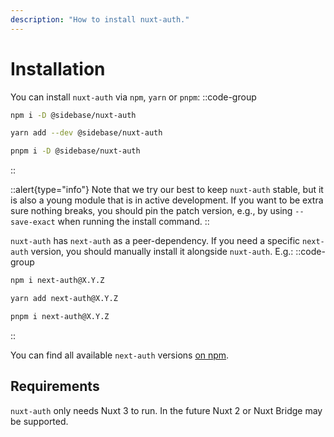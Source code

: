 ```yaml
---
description: "How to install nuxt-auth."
---
```


# Installation

You can install `nuxt-auth` via `npm`, `yarn` or `pnpm`:
::code-group
```bash [npm]
npm i -D @sidebase/nuxt-auth
```
```bash [yarn]
yarn add --dev @sidebase/nuxt-auth
```
```bash [pnpm]
pnpm i -D @sidebase/nuxt-auth
```
::

::alert{type="info"}
Note that we try our best to keep `nuxt-auth` stable, but it is also a young module that is in active development. If you want to be extra sure nothing breaks, you should pin the patch version, e.g., by using `--save-exact` when running the install command.
::

`nuxt-auth` has `next-auth` as a peer-dependency. If you need a specific `next-auth` version, you should manually install it alongside `nuxt-auth`. E.g.:
::code-group
```bash [npm]
npm i next-auth@X.Y.Z
```
```bash [yarn]
yarn add next-auth@X.Y.Z
```
```bash [pnpm]
pnpm i next-auth@X.Y.Z
```
::

You can find all available `next-auth` versions [on npm](https://www.npmjs.com/package/next-auth?activeTab=versions).

## Requirements

`nuxt-auth` only needs Nuxt 3 to run. In the future Nuxt 2 or Nuxt Bridge may be supported.
